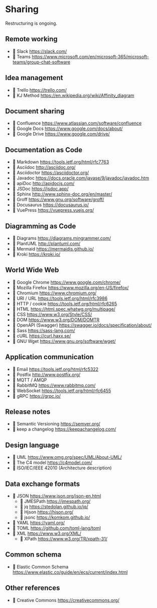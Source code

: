 # Sharing

Restructuring is ongoing.

## Remote working

* 🔺 Slack <https://slack.com/>
* 🔺 Teams <https://www.microsoft.com/en/microsoft-365/microsoft-teams/group-chat-software>

## Idea management

* 🔺 Trello <https://trello.com/>
* 📙 KJ Method <https://en.wikipedia.org/wiki/Affinity_diagram>

## Document sharing

* 🔶 Confluence <https://www.atlassian.com/software/confluence>
* 🔺 Google Docs <https://www.google.com/docs/about/>
* 🔺 Google Drive <https://www.google.com/drive/>

## Documentation as Code

* 📗 Markdown <https://tools.ietf.org/html/rfc7763>
* 📗 Asciidoc <http://asciidoc.org/>
* 🔷 Asciidoctor <https://asciidoctor.org/>
* 🔷 Javadoc <https://docs.oracle.com/javase/9/javadoc/javadoc.htm>
* 🔷 apiDoc <http://apidocjs.com/>
* 🔷 JSDoc <https://jsdoc.app/>
* 🔷 Sphinx <http://www.sphinx-doc.org/en/master/>
* 🔷 Groff <https://www.gnu.org/software/groff/>
* 🔷 Docusaurus <https://docusaurus.io/>
* 🔷 VuePress <https://vuepress.vuejs.org/>

## Diagramming as Code

* 🔷 Diagrams <https://diagrams.mingrammer.com/>
* 🔷 PlantUML <http://plantuml.com/>
* 🔷 Mermaid <https://mermaidjs.github.io/>
* 🔷 Kroki <https://kroki.io/>

## World Wide Web

* 🔷 Google Chrome <https://www.google.com/chrome/>
* 🔷 Mozilla Firefox <https://www.mozilla.org/en-US/firefox/>
* 🔷 Chromium <https://www.chromium.org/>
* 📗 URI / URL <https://tools.ietf.org/html/rfc3986>
* 📗 HTTP / cookie <https://tools.ietf.org/html/rfc6265>
* 📗 HTML <https://html.spec.whatwg.org/multipage/>
* 📗 CSS <https://www.w3.org/Style/CSS/>
* 📗 DOM <https://www.w3.org/DOM/DOMTR>
* 📗 OpenAPI (Swagger) <https://swagger.io/docs/specification/about/>
* 🔷 Sass <https://sass-lang.com/>
* 🔷 cURL <https://curl.haxx.se/>
* 🔷 GNU Wget <https://www.gnu.org/software/wget/>

## Application communication

* 📗 Email <https://tools.ietf.org/html/rfc5322>
* 🔷 Postfix <http://www.postfix.org/>
* 📗 MQTT / AMQP
* 🔷 RabbitMQ <https://www.rabbitmq.com/>
* 📗 WebSocket <https://tools.ietf.org/html/rfc6455>
* 🔷 gRPC <https://grpc.io/>

## Release notes

* 📃 Semantic Versioning <https://semver.org/>
* 📃 keep a changelog <https://keepachangelog.com/>

## Design language

* 📗 UML <https://www.omg.org/spec/UML/About-UML/>
* 📙 The C4 model <https://c4model.com/>
* 📗 ISO/IEC/IEEE 42010 (Architecture description)

## Data exchange formats

* 📗 JSON <https://www.json.org/json-en.html>
  * 📗 JMESPath <https://jmespath.org/>
  * 🔷 jq <https://stedolan.github.io/jq/>
  * 🔷 Hjson <https://hjson.org/>
  * 🔷 jsonc <https://komkom.github.io/>
* 📗 YAML <https://yaml.org/>
* 📗 TOML <https://github.com/toml-lang/toml>
* 📗 XML <https://www.w3.org/XML/>
  * 📗 XPath <https://www.w3.org/TR/xpath-31/>

## Common schema

* 📗 Elastic Common Schema <https://www.elastic.co/guide/en/ecs/current/index.html>

## Other references

* 📗 Creative Commons <https://creativecommons.org/>
